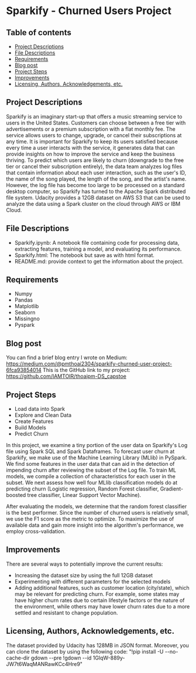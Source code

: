 # **Sparkify - Churned Users Project**


## **Table of contents**

- [Project Descriptions](#project-descriptions)
- [File Descriptions](#file-descriptions)
- [Requirements](#requirements)
- [Blog post](#blog-post)
- [Project Steps](#project-steps)
- [Improvements](#improvements)
- [Licensing, Authors, Acknowledgements, etc.](#licensing-authors-acknowledgements-etc)


## **Project Descriptions**

Sparkify is an imaginary start-up that offers a music streaming service to users in the United States. Customers can choose between a free tier with advertisements or a premium subscription with a flat monthly fee. The service allows users to change, upgrade, or cancel their subscriptions at any time. It is important for Sparkify to keep its users satisfied because every time a user interacts with the service, it generates data that can provide insights on how to improve the service and keep the business thriving. To predict which users are likely to churn (downgrade to the free tier or cancel their subscription entirely), the data team analyzes log files that contain information about each user interaction, such as the user's ID, the name of the song played, the length of the song, and the artist's name. However, the log file has become too large to be processed on a standard desktop computer, so Sparkify has turned to the Apache Spark distributed file system. Udacity provides a 12GB dataset on AWS S3 that can be used to analyze the data using a Spark cluster on the cloud through AWS or IBM Cloud.

## **File Descriptions**
- Sparkify.ipynb: A notebook file containing code for processing data, extracting features, training a model, and evaluating its performance.
- Sparkify.html: The notebook but save as with html format.
- README.md: provide context to get the information about the project.

## **Requirements**
- Numpy
- Pandas
- Matplotlib
- Seaborn
- Missingno
- Pyspark

## **Blog post**
You can find a brief blog entry I wrote on Medium: https://medium.com/@pmthoai2304/sparkify-churned-user-project-6fca93854014
This is the GitHub link to my project: https://github.com/IAMTOIR/thoaipm-DS_capstoe

## **Project Steps**
- Load data into Spark
- Explore and Clean Data
- Create Features
- Build Models
- Predict Churn

In this project, we examine a tiny portion of the user data on Sparkify's Log file using Spark SQL and Spark Dataframes. To forecast user churn at Sparkify, we make use of the Machine Learning Library (MLlib) in PySpark. We find some features in the user data that can aid in the detection of impending churn after reviewing the subset of the Log file. To train ML models, we compile a collection of characteristics for each user in the subset. We next assess how well four MLlib classification models do at predicting churn (Logistic regression, Random Forest classifier, Gradient-boosted tree classifier, Linear Support Vector Machine).

After evaluating the models, we determine that the random forest classifier is the best performer. Since the number of churned users is relatively small, we use the F1 score as the metric to optimize. To maximize the use of available data and gain more insight into the algorithm's performance, we employ cross-validation.

## **Improvements**
There are several ways to potentially improve the current results:
- Increasing the dataset size by using the full 12GB dataset
- Experimenting with different parameters for the selected models
- Adding additional features, such as customer location (city/state), which may be relevant for predicting churn. For example, some states may have higher churn rates due to certain lifestyle factors or the nature of the environment, while others may have lower churn rates due to a more settled and resistant to change population.

## **Licensing, Authors, Acknowledgements, etc.**
The dataset provided by Udacity has 128MB in JSON format. Moreover, you can clone the dataset by using the following code:
"!pip install -U --no-cache-dir gdown --pre
!gdown --id 1GlqW-889y-JW7t6WaqMANRawKCc4Hre9"

